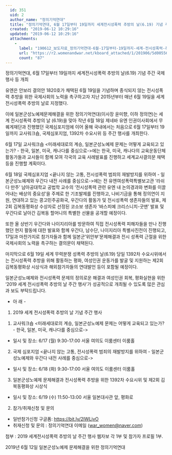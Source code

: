 ```yaml
---
  id: 351
  uid: 2
  author_name: "정의기억연대"
  title: "정의기억연대, 6월 17일부터 19일까지 세계전시성폭력 추방의 날(6.19) 기념 주간 국제행사 등 개최"
  created: "2019-06-12 10:29:16"
  updated: "2019-06-12 10:29:16"
  attachments: 
    - 
      label: "190612_보도자료_정의기억연대-6월-17일부터-19일까지-세계-전시성폭력-추방의-날6.19-기념-주간-국제행사-등-개최.hwp"
      url: "https://r2.womenandwar.net/kboard_attached/1/201906/5d00556c10acb1822850.hwp"
      count: "87"
---
```

정의기억연대, 6월 17일부터 19일까지 
세계전시성폭력 추방의 날(6.19) 기념 주간 국제행사 등 개최

 유엔은 안보리 결의안 1820호가 채택된 6월 19일을 기념하며 종식되지 않는 전시성폭력 추방을 위한 국제사회의 노력을 촉구하고자 지난 2015년부터 매년 6월 19일을 세계 전시성폭력 추방의 날로 지정했다. 

 이에 일본군성노예제문제해결을 위한 정의기억연대(이사장 윤미향, 이하 정의연)는 세계 전시성폭력 추방의 날 (6.19)을 맞아 작년 6월 18일 제네바 유엔 인권이사회에서 무퀘게재단과 진행했던 국제심포지엄에 이어 올해 국내에서는 처음으로 6월 17일부터 19일까지 교사워크숍, 국제심포지엄, 1392차 수요시위 등 주간 행사를 개최한다. 

 6월 17일 교사워크숍 <미래세대로의 계승, 일본군성노예제 문제는 어떻게 교육되고 있는가? - 한국, 일본, 미국, 캐나다를 중심으로->에는 한국, 미국, 캐나다의 교육운동단체 활동가들과 교사들이 함께 모여 각국의 교육 사례발표를 진행하고 세계교사결의문 채택 등을 진행할 계획이다. 

 6월 18일 국제심포지엄 <끝나지 않는 고통, 전시성폭력 범죄의 재발방지를 위하여 - 일본군성노예제와 우간다 내전 사례를 중심으로->에는 전 유엔여성폭력특별보고관 ‘라쉬다 만주’ 남아공대학교 공법학 교수의 ‘전시성폭력 관련 유엔 내 논의경과와 변화를 이끌어내는 배상의 중요성’을 주제로 한 기조발제를 진행하고, 나비기금을 통해 정의연이 지원, 연대하고 있는 콩고민주공화국, 우간다의 활동가 및 전시성폭력 생존자들의 발표, 제2회 김복동평화상 수상자로 선정된 코소보 생존자 ‘바스피예 크리스니치-굿맨’ 발표 및 우간다로 날아간 김복동 할머니의 특별한 선물을 공개할 예정이다. 

 또한 올 상반기 우간다와 나이지리아를 방문하여 직접 전시성폭력 피해자들을 만나 진행했던 현지 활동에 대한 발표와 함께 우간다, 남수단, 나이지리아 특별사진전이 진행되고, 17일과 마찬가지로 참가자들과 함께 일본군’위안부’문제해결과 전시 성폭력 근절을 위한 국제사회의 노력을 촉구하는 결의문이 채택된다. 

 마지막으로 6월 19일 세계 무력분쟁 성폭력 추방의 날(6.19) 당일 1392차 수요시위에서는 전시성폭력 추방을 위해 활동하는 평화, 여성인권 운동가를 발굴 및 지원하는 제2회 김복동평화상 시상식과 해외참가자들의 연대발언 등이 포함될 예정이다. 

 일본군성노예제와 전시성폭력 문제의 정의로운 해결과 여성인권 회복, 평화실현을 위한 ‘2019 세계 전시성폭력 추방의 날 주간 행사’가 성공적으로 개최될 수 있도록 많은 관심과 보도 부탁드립니다. 

- 아 래 - 

1. 2019 세계 전시성폭력 추방의 날 기념 주간 행사
1) 교사워크숍 <미래세대로의 계승, 일본군성노예제 문제는 어떻게 교육되고 있는가? - 한국, 일본, 미국, 캐나다를 중심으로->
- 일시 및 장소: 6/17 (월) 9:30-17:00 서울 여의도 이룸센터 이룸홀 

2) 국제 심포지엄 <끝나지 않는 고통, 전시성폭력 범죄의 재발방지를 위하여 - 일본군성노예제와 우간다 내전 사례를 중심으로->
- 일시 및 장소: 6/18 (화) 9:30-17:00 서울 여의도 이룸센터 이룸홀 

3) 일본군성노예제 문제해결과 전시성폭력 추방을 위한 1392차 수요시위 및 제2회 김복동평화상 시상식
- 일시 및 장소: 6/19 (수) 11:50-13:00 서울 일본대사관 앞, 평화로

2. 참가/취재신청 및 문의
- 일반참가신청 구글폼: https://bit.ly/2IWLjvO
- 취재신청 및 문의 : 정의기억연대 이메일 (war_women@naver.com)

첨부 : 2019 세계전시성폭력 추방의 날 주간 행사 웹자보 각 1부 및 참가자 프로필 1부.



2019년 6월 12일 
일본군성노예제 문제해결을 위한 정의기억연대